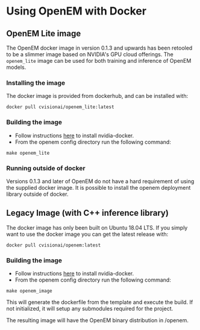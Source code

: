 # Using OpenEM with Docker

## OpenEM Lite image

The OpenEM docker image in version 0.1.3 and upwards has been retooled to be
a slimmer image based on NVIDIA's GPU cloud offerings. The `openem_lite` image
can be used for both training and inference of OpenEM models. 

### Installing the image

The docker image is provided from dockerhub, and can be installed with:
```shell
docker pull cvisionai/openem_lite:latest
```

### Building the image

* Follow instructions [here][NvidiaDocker] to install nvidia-docker.
* From the openem config directory run the following command:

```shell
make openem_lite
```

### Running outside of docker

Versions 0.1.3 and later of OpenEM do not have a hard requirement of using
the supplied docker image. It is possible to install the openem deployment
library outside of docker. 

## Legacy Image (with C++ inference library) 
The docker image has only been built on Ubuntu 18.04 LTS. If you simply want
to use the docker image you can get the latest release with:

```shell
docker pull cvisionai/openem:latest
```

### Building the image

* Follow instructions [here][NvidiaDocker] to install nvidia-docker.
* From the openem config directory run the following command:

```shell
make openem_image
```

This will generate the dockerfile from the template and execute the build. If
not initialized, it will setup any submodules required for the project.

The resulting image will have the OpenEM binary distribution in /openem.

[NvidiaDocker]: https://github.com/nvidia/nvidia-docker/wiki/Installation-(version-2.0)
